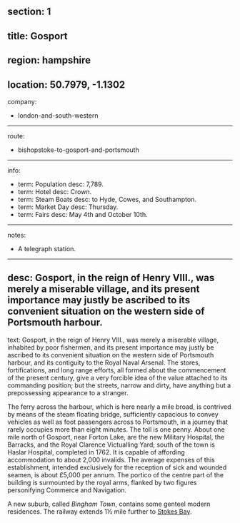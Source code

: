 ﻿section: 1
----
title: Gosport
----
region: hampshire
----
location: 50.7979, -1.1302
----
company:
- london-and-south-western
----
route:
- bishopstoke-to-gosport-and-portsmouth
----
info:
- term: Population
  desc: 7,789.
- term: Hotel
  desc: Crown.
- term: Steam Boats
  desc: to Hyde, Cowes, and Southampton.
- term: Market Day
  desc: Thursday.
- term: Fairs
  desc: May 4th and October 10th.
----
notes:
- A telegraph station.
----
desc: Gosport, in the reign of Henry VIII., was merely a miserable village, and its present importance may justly be ascribed to its convenient situation on the western side of Portsmouth harbour.
----
text: Gosport, in the reign of Henry VIII., was merely a miserable village, inhabited by poor fishermen, and its present importance may justly be ascribed to its convenient situation on the western side of Portsmouth harbour, and its contiguity to the Royal Naval Arsenal. The stores, fortifications, and long range efforts, all formed about the commencement of the present century, give a very forcible idea of the value attached to its commanding position; but the streets, narrow and dirty, have anything but a prepossessing appearance to a stranger.

The ferry across the harbour, which is here nearly a mile broad, is contrived by means of the steam floating bridge, sufficiently capacious to convey vehicles as well as foot passengers across to Portsmouth, in a journey that rarely occupies more than eight minutes. The toll is one penny. About one mile north of Gosport, near Forton Lake, are the new Military Hospital, the Barracks, and the Royal Clarence Victualling Yard; south of the town is Haslar Hospital, completed in 1762. It is capable of affording accommodation to about 2,000 invalids. The average expenses of this establishment, intended exclusively for the reception of sick and wounded seamen, is about £5,000 per annum. The portico of the centre part of the building is surmounted by the royal arms, flanked by two figures personifying Commerce and Navigation.

A new suburb, called *Bingham Town*, contains some genteel modern residences. The railway extends 1½ mile further to [Stokes Bay](/stations/stokes-bay).
